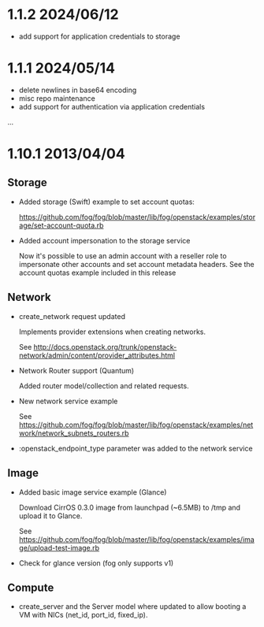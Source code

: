 # 1.1.2 2024/06/12

* add support for application credentials to storage

# 1.1.1 2024/05/14

* delete newlines in base64 encoding
* misc repo maintenance
* add support for authentication via application credentials

...

# 1.10.1 2013/04/04

## Storage

* Added storage (Swift) example to set account quotas:

  https://github.com/fog/fog/blob/master/lib/fog/openstack/examples/storage/set-account-quota.rb

* Added account impersonation to the storage service

  Now it's possible to use an admin account with a reseller
  role to impersonate other accounts and set account metadata
  headers. See the account quotas example included in this release

## Network

* create_network request updated

  Implements provider extensions when creating networks.

  See http://docs.openstack.org/trunk/openstack-network/admin/content/provider_attributes.html

* Network Router support (Quantum)

  Added router model/collection and related requests.

* New network service example

  See https://github.com/fog/fog/blob/master/lib/fog/openstack/examples/network/network_subnets_routers.rb

* :openstack_endpoint_type parameter was added to the network service

## Image

* Added basic image service example (Glance)

  Download CirrOS 0.3.0 image from launchpad (~6.5MB) to /tmp
  and upload it to Glance.

  See https://github.com/fog/fog/blob/master/lib/fog/openstack/examples/image/upload-test-image.rb

* Check for glance version (fog only supports v1)

## Compute

* create_server and the Server model where updated to allow booting a VM
  with NICs (net_id, port_id, fixed_ip).

